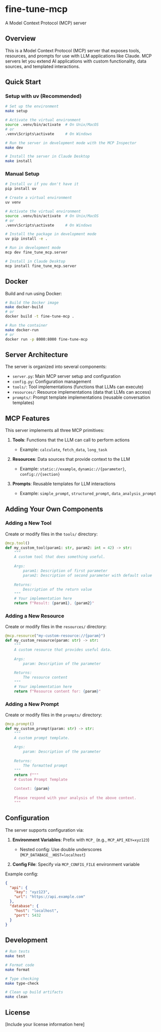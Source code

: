# fine-tune-mcp

A Model Context Protocol (MCP) server

## Overview

This is a Model Context Protocol (MCP) server that exposes tools, resources, and prompts for use with LLM applications like Claude. MCP servers let you extend AI applications with custom functionality, data sources, and templated interactions.

## Quick Start

### Setup with uv (Recommended)

```bash
# Set up the environment
make setup

# Activate the virtual environment
source .venv/bin/activate  # On Unix/MacOS
# or
.venv\Scripts\activate     # On Windows

# Run the server in development mode with the MCP Inspector
make dev

# Install the server in Claude Desktop
make install
```

### Manual Setup

```bash
# Install uv if you don't have it
pip install uv

# Create a virtual environment
uv venv

# Activate the virtual environment
source .venv/bin/activate  # On Unix/MacOS
# or
.venv\Scripts\activate     # On Windows

# Install the package in development mode
uv pip install -e .

# Run in development mode
mcp dev fine_tune_mcp.server

# Install in Claude Desktop
mcp install fine_tune_mcp.server
```

## Docker

Build and run using Docker:

```bash
# Build the Docker image
make docker-build
# or
docker build -t fine-tune-mcp .

# Run the container
make docker-run
# or
docker run -p 8000:8000 fine-tune-mcp
```

## Server Architecture

The server is organized into several components:

- `server.py`: Main MCP server setup and configuration
- `config.py`: Configuration management
- `tools/`: Tool implementations (functions that LLMs can execute)
- `resources/`: Resource implementations (data that LLMs can access)
- `prompts/`: Prompt template implementations (reusable conversation templates)

## MCP Features

This server implements all three MCP primitives:

1. **Tools**: Functions that the LLM can call to perform actions
   - Example: `calculate`, `fetch_data`, `long_task`

2. **Resources**: Data sources that provide context to the LLM
   - Example: `static://example`, `dynamic://{parameter}`, `config://{section}`

3. **Prompts**: Reusable templates for LLM interactions
   - Example: `simple_prompt`, `structured_prompt`, `data_analysis_prompt`

## Adding Your Own Components

### Adding a New Tool

Create or modify files in the `tools/` directory:

```python
@mcp.tool()
def my_custom_tool(param1: str, param2: int = 42) -> str:
    """
    A custom tool that does something useful.
    
    Args:
        param1: Description of first parameter
        param2: Description of second parameter with default value
        
    Returns:
        Description of the return value
    """
    # Your implementation here
    return f"Result: {param1}, {param2}"
```

### Adding a New Resource

Create or modify files in the `resources/` directory:

```python
@mcp.resource("my-custom-resource://{param}")
def my_custom_resource(param: str) -> str:
    """
    A custom resource that provides useful data.
    
    Args:
        param: Description of the parameter
        
    Returns:
        The resource content
    """
    # Your implementation here
    return f"Resource content for: {param}"
```

### Adding a New Prompt

Create or modify files in the `prompts/` directory:

```python
@mcp.prompt()
def my_custom_prompt(param: str) -> str:
    """
    A custom prompt template.
    
    Args:
        param: Description of the parameter
        
    Returns:
        The formatted prompt
    """
    return f"""
    # Custom Prompt Template
    
    Context: {param}
    
    Please respond with your analysis of the above context.
    """
```

## Configuration

The server supports configuration via:

1. **Environment Variables**: Prefix with `MCP_` (e.g., `MCP_API_KEY=xyz123`)
   - Nested config: Use double underscores (`MCP_DATABASE__HOST=localhost`)

2. **Config File**: Specify via `MCP_CONFIG_FILE` environment variable

Example config:

```json
{
  "api": {
    "key": "xyz123",
    "url": "https://api.example.com"
  },
  "database": {
    "host": "localhost",
    "port": 5432
  }
}
```

## Development

```bash
# Run tests
make test

# Format code
make format

# Type checking
make type-check

# Clean up build artifacts
make clean
```

## License

[Include your license information here]